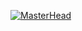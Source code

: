 [![MasterHead](https://media.discordapp.net/attachments/970171934476226560/982876804446568478/970360075610902578.gif)](https://www.google.com/)
